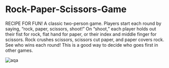 # Rock-Paper-Scissors-Game

RECIPE FOR FUN!
A classic two-person game.
Players start each round by saying, “rock, paper, scissors, shoot!” On “shoot,” each player holds out their fist for rock, flat hand for paper, or their index and middle finger for scissors.
Rock crushes scissors, scissors cut paper, and paper covers rock.
See who wins each round! This is a good way to decide who goes first in other games.


![aqa](https://user-images.githubusercontent.com/92635384/209589478-0392008a-a29b-4388-a89a-8f2077655f68.png)
